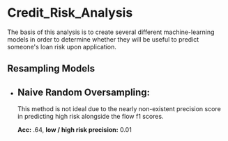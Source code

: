 # Credit_Risk_Analysis
The basis of this analysis is to create several different machine-learning models in order to determine whether they will be useful to predict someone's loan risk upon application. 

## Resampling Models
- <h2>Naive Random Oversampling: </h2> This method is not ideal due to the nearly non-existent precision score in predicting high risk alongside the flow f1 scores. </p> <b>Acc:</b> .64, <b>low / high risk precision:</b> 0.01

